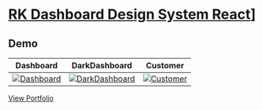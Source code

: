 # [RK Dashboard Design System React](https://admin-dashboardbd.netlify.app/)]

## Demo

| Dashboard                                                                                | DarkDashboard                                                                                | Customer                                                                                |
| ---------------------------------------------------------------------------------------- | -------------------------------------------------------------------------------------------- | --------------------------------------------------------------------------------------- |
| [![Dashboard](https://i.ibb.co/0D43qY0/dash-2.png)](https://i.ibb.co/0D43qY0/dash-2.png) | [![DarkDashboard](https://i.ibb.co/n3xcGZg/dash-3.png)](https://i.ibb.co/n3xcGZg/dash-3.png) | [![Customer](https://i.ibb.co/Mggbq2b/dash-1.png)](https://i.ibb.co/Mggbq2b/dash-1.png) |

[View Portfolio](https://rk-reza.web.app/)
